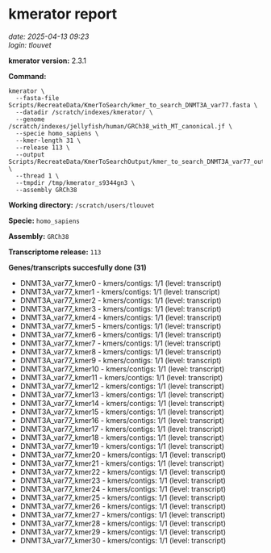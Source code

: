 # kmerator report
*date: 2025-04-13 09:23*  
*login: tlouvet*

**kmerator version:** 2.3.1

**Command:**

```
kmerator \
  --fasta-file Scripts/RecreateData/KmerToSearch/kmer_to_search_DNMT3A_var77.fasta \
  --datadir /scratch/indexes/kmerator/ \
  --genome /scratch/indexes/jellyfish/human/GRCh38_with_MT_canonical.jf \
  --specie homo_sapiens \
  --kmer-length 31 \
  --release 113 \
  --output Scripts/RecreateData/KmerToSearchOutput/kmer_to_search_DNMT3A_var77_output \
  --thread 1 \
  --tmpdir /tmp/kmerator_s9344gn3 \
  --assembly GRCh38
```

**Working directory:** `/scratch/users/tlouvet`

**Specie:** `homo_sapiens`

**Assembly:** `GRCh38`

**Transcriptome release:** `113`

**Genes/transcripts succesfully done (31)**

- DNMT3A_var77_kmer0 - kmers/contigs: 1/1 (level: transcript)
- DNMT3A_var77_kmer1 - kmers/contigs: 1/1 (level: transcript)
- DNMT3A_var77_kmer2 - kmers/contigs: 1/1 (level: transcript)
- DNMT3A_var77_kmer3 - kmers/contigs: 1/1 (level: transcript)
- DNMT3A_var77_kmer4 - kmers/contigs: 1/1 (level: transcript)
- DNMT3A_var77_kmer5 - kmers/contigs: 1/1 (level: transcript)
- DNMT3A_var77_kmer6 - kmers/contigs: 1/1 (level: transcript)
- DNMT3A_var77_kmer7 - kmers/contigs: 1/1 (level: transcript)
- DNMT3A_var77_kmer8 - kmers/contigs: 1/1 (level: transcript)
- DNMT3A_var77_kmer9 - kmers/contigs: 1/1 (level: transcript)
- DNMT3A_var77_kmer10 - kmers/contigs: 1/1 (level: transcript)
- DNMT3A_var77_kmer11 - kmers/contigs: 1/1 (level: transcript)
- DNMT3A_var77_kmer12 - kmers/contigs: 1/1 (level: transcript)
- DNMT3A_var77_kmer13 - kmers/contigs: 1/1 (level: transcript)
- DNMT3A_var77_kmer14 - kmers/contigs: 1/1 (level: transcript)
- DNMT3A_var77_kmer15 - kmers/contigs: 1/1 (level: transcript)
- DNMT3A_var77_kmer16 - kmers/contigs: 1/1 (level: transcript)
- DNMT3A_var77_kmer17 - kmers/contigs: 1/1 (level: transcript)
- DNMT3A_var77_kmer18 - kmers/contigs: 1/1 (level: transcript)
- DNMT3A_var77_kmer19 - kmers/contigs: 1/1 (level: transcript)
- DNMT3A_var77_kmer20 - kmers/contigs: 1/1 (level: transcript)
- DNMT3A_var77_kmer21 - kmers/contigs: 1/1 (level: transcript)
- DNMT3A_var77_kmer22 - kmers/contigs: 1/1 (level: transcript)
- DNMT3A_var77_kmer23 - kmers/contigs: 1/1 (level: transcript)
- DNMT3A_var77_kmer24 - kmers/contigs: 1/1 (level: transcript)
- DNMT3A_var77_kmer25 - kmers/contigs: 1/1 (level: transcript)
- DNMT3A_var77_kmer26 - kmers/contigs: 1/1 (level: transcript)
- DNMT3A_var77_kmer27 - kmers/contigs: 1/1 (level: transcript)
- DNMT3A_var77_kmer28 - kmers/contigs: 1/1 (level: transcript)
- DNMT3A_var77_kmer29 - kmers/contigs: 1/1 (level: transcript)
- DNMT3A_var77_kmer30 - kmers/contigs: 1/1 (level: transcript)

